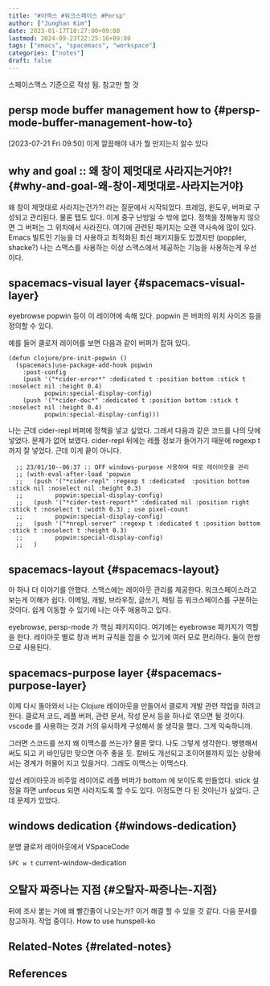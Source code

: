 ```yaml
---
title: "#이맥스 #워크스페이스 #Persp"
author: ["Junghan Kim"]
date: 2023-01-17T10:27:00+09:00
lastmod: 2024-09-23T22:25:16+09:00
tags: ["emacs", "spacemacs", "workspace"]
categories: ["notes"]
draft: false
---
```


스페이스맥스 기준으로 작성 됨. 참고만 할 것


## persp mode buffer management how to {#persp-mode-buffer-management-how-to}

<span class="timestamp-wrapper"><span class="timestamp">[2023-07-21 Fri 09:50]</span></span> 이게 깔끔해야 내가 뭘 만지는지 알수 있다


## why and goal :: 왜 창이 제멋대로 사라지는거야?! {#why-and-goal-왜-창이-제멋대로-사라지는거야}

왜 창이 제멋대로 사라지는건가?! 라는 질문에서 시작되었다. 프레임, 윈도우, 버퍼로 구성되고 관리된다. 물론 탭도 있다. 이게 중구 난방일 수 밖에 없다. 정책을 정해놓지 않으면 그 버퍼는 그 위치에서 사라진다. 여기에 관련된 패키지는 오랜 역사속에 많이 있다. Emacs 빌트인 기능을 더 사용하고 최적화된 최신 패키지들도 있겠지만 (poppler, shacke?) 나는 스맥스를 사용하는 이상 스맥스에서 제공하는 기능을 사용하는게 우선이다.


## spacemacs-visual layer {#spacemacs-visual-layer}

eyebrowse popwin 등이 이 레이어에 속해 있다. popwin 은 버퍼의 위치 사이즈 등을 정의할 수 있다.

예를 들어 클로저 레이어를 보면 다음과 같이 버퍼가 잡혀 있다.

```text
(defun clojure/pre-init-popwin ()
  (spacemacs|use-package-add-hook popwin
    :post-config
    (push '("*cider-error*" :dedicated t :position bottom :stick t :noselect nil :height 0.4)
          popwin:special-display-config)
    (push '("*cider-doc*" :dedicated t :position bottom :stick t :noselect nil :height 0.4)
          popwin:special-display-config)))
```

나는 근데 cider-repl 버퍼에 정책을 넣고 싶었다. 그래서 다음과 같은 코드를 나의 닷에 넣었다. 문제가 없어 보였다. cider-repl 뒤에는 레플 정보가 들어가기 때문에 regexp t 까지 잘 넣었다. 근데 이게 끝이 아니다.

```text
  ;; 23/01/10--06:37 :: OFF windows-purpose 사용하여 따로 레이아웃을 관리
  ;; (with-eval-after-load 'popwin
  ;;   (push '("*cider-repl" :regexp t :dedicated  :position bottom :stick nil :noselect nil :height 0.3)
  ;;         popwin:special-display-config)
  ;;   (push '("*cider-test-report*" :dedicated nil :position right :stick t :noselect t :width 0.3) ; use pixel-count
  ;;         popwin:special-display-config)
  ;;   (push '("*nrepl-server" :regexp t :dedicated t :position bottom :stick t :noselect t :height 0.3)
  ;;         popwin:special-display-config)
  ;;   )
```


## spacemacs-layout {#spacemacs-layout}

아 하나 더 이야기를 안했다. 스맥스에는 레이아웃 관리를 제공한다. 워크스페이스라고 보는게 이해가 쉽다. 이메일, 개발, 브라우징, 글쓰기, 채팅 등 워크스페이스를 구분하는 것이다. 쉽게 이동할 수 있기에 나는 아주 애용하고 있다.

eyebrowse, persp-mode 가 핵심 패키지이다. 여기에는 eyebrowse 패키지가 역할을 한다. 레이아웃 별로 창과 버퍼 규칙을 잡을 수 있기에 여러 모로 편리하다. 둘이 한쌍으로 사용된다.


## spacemacs-purpose layer {#spacemacs-purpose-layer}

이제 다시 돌아와서 나는 Clojure 레이아웃을 만들어서 클로저 개발 관련 작업을 하려고 한다. 클로저 코드, 레플 버퍼, 관련 문서, 작성 문서 등을 하나로 엮으면 될 것이다. vscode 를 사용하는 것과 거의 유사하게 구성해서 쓸 생각을 했다. 그게 익숙하니까.

그러면 스코드를 쓰지 왜 이맥스를 쓰는가? 물론 맞다. 나도 그렇게 생각한다. 병행해서 써도 되고 키 바인딩만 맞으면 아주 좋을 듯. 칼바도 개선되고 조이어블까지 있는 상황에서는 경계가 허물어 지고 있을거다. 그래도 이맥스는 이맥스다.

앞선 레이아웃과 비주얼 레이어로 레플 버퍼가 bottom 에 보이도록 만들었다. stick 설정을 하면 unfocus 되면 사라지도록 할 수도 있다. 이정도면 다 된 것아닌가 싶었다. 근데 문제가 있었다.


## windows dedication {#windows-dedication}

분명 클로저 레이아웃에서 VSpaceCode

`SPC w t` current-window-dedication


## 오탈자 짜증나는 지점 {#오탈자-짜증나는-지점}

뒤에 조사 붙는 거에 왜 빨간줄이 나오는가? 이거 해결 할 수 있을 것 같다. 다음 문서를 참고하자. 작업 중이다. How to use hunspell-ko


## Related-Notes {#related-notes}

## References

<style>.csl-entry{text-indent: -1.5em; margin-left: 1.5em;}</style><div class="csl-bib-body">
</div>
